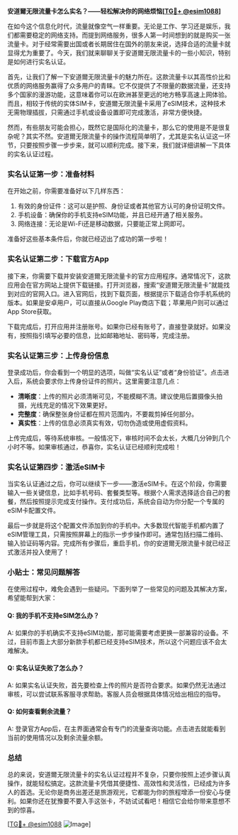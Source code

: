 **安道爾无限流量卡怎么实名？——轻松解决你的网络烦恼[[TG💪+ @esim1088](https://t.me/s/esim1088)]**

在如今这个信息化时代，流量就像空气一样重要。无论是工作、学习还是娱乐，我们都需要稳定的网络支持。而提到网络服务，很多人第一时间想到的就是购买一张流量卡。对于经常需要出国或者长期居住在国外的朋友来说，选择合适的流量卡就显得尤为重要了。今天，我们就来聊聊关于安道爾无限流量卡的一些小知识，特别是如何进行实名认证。

首先，让我们了解一下安道爾无限流量卡的魅力所在。这款流量卡以其高性价比和优质的网络服务赢得了众多用户的青睐。它不仅提供了不限量的数据流量，还支持多个国家的漫游功能，这意味着你可以在欧洲甚至更远的地方畅享高速上网体验。而且，相较于传统的实体SIM卡，安道爾无限流量卡采用了eSIM技术，这种技术无需物理插拔，只需通过手机或设备设置即可完成激活，非常方便快捷。

然而，有些朋友可能会担心，既然它是国际化的流量卡，那么它的使用是不是很复杂呢？其实不然。安道爾无限流量卡的操作流程简单明了，尤其是实名认证这一环节，只要按照步骤一步步来，就可以顺利完成。接下来，我们就详细讲解一下具体的实名认证过程。

### 实名认证第一步：准备材料

在开始之前，你需要准备好以下几样东西：
1. 有效的身份证件：这可以是护照、身份证或者其他官方认可的身份证明文件。
2. 手机设备：确保你的手机支持eSIM功能，并且已经开通了相关服务。
3. 网络连接：无论是Wi-Fi还是移动数据，只要能正常上网即可。

准备好这些基本条件后，你就已经迈出了成功的第一步啦！

### 实名认证第二步：下载官方App

接下来，你需要下载并安装安道爾无限流量卡的官方应用程序。通常情况下，这款应用会在官方网站上提供下载链接。打开浏览器，搜索“安道爾无限流量卡”就能找到对应的官网入口。进入官网后，找到下载页面，根据提示下载适合你手机系统的版本。如果是安卓用户，可以直接从Google Play商店下载；苹果用户则可以通过App Store获取。

下载完成后，打开应用并注册账号。如果你已经有账号了，直接登录就好。如果没有，按照指引填写必要的信息，比如邮箱地址、密码等，完成注册。

### 实名认证第三步：上传身份信息

登录成功后，你会看到一个明显的选项，叫做“实名认证”或者“身份验证”。点击进入后，系统会要求你上传身份证件的照片。这里需要注意几点：

- **清晰度**：上传的照片必须清晰可见，不能模糊不清。建议使用后置摄像头拍摄，光线充足的情况下效果更好。
- **完整度**：确保整张身份证都在照片范围内，不要裁剪掉任何部分。
- **真实性**：上传的信息必须真实有效，切勿伪造或使用虚假资料。

上传完成后，等待系统审核。一般情况下，审核时间不会太长，大概几分钟到几个小时不等。如果审核通过，恭喜你，实名认证已经顺利完成啦！

### 实名认证第四步：激活eSIM卡

当实名认证通过之后，你可以继续下一步——激活eSIM卡。在这个阶段，你需要输入一些关键信息，比如手机号码、套餐类型等。根据个人需求选择适合自己的套餐，然后按照提示完成支付操作。支付成功后，系统会自动为你分配一个专属的eSIM卡配置文件。

最后一步就是将这个配置文件添加到你的手机中。大多数现代智能手机都内置了eSIM管理工具，只需按照屏幕上的指示一步步操作即可。通常包括扫描二维码、输入验证码等内容。完成所有步骤后，重启手机，你的安道爾无限流量卡就已经正式激活并投入使用了！

### 小贴士：常见问题解答

在使用过程中，难免会遇到一些疑问。下面列举了一些常见的问题及其解决方案，希望能帮到大家：

#### Q: 我的手机不支持eSIM怎么办？
A: 如果你的手机确实不支持eSIM功能，那可能需要考虑更换一部兼容的设备。不过，目前市面上大部分新款手机都已经支持eSIM技术，所以这个问题应该不会太难解决。

#### Q: 实名认证失败了怎么办？
A: 如果实名认证失败，首先要检查上传的照片是否符合要求。如果仍然无法通过审核，可以尝试联系客服寻求帮助。客服人员会根据具体情况给出相应的指导。

#### Q: 如何查看剩余流量？
A: 登录官方App后，在主界面通常会有专门的流量查询功能。点击进去就能看到当前的使用情况以及剩余流量余额。

### 总结

总的来说，安道爾无限流量卡的实名认证过程并不复杂，只要你按照上述步骤认真操作，就能轻松搞定。这款流量卡凭借其便捷性、高效性和灵活性，已经成为许多人的首选。无论你是商务出差还是旅游观光，它都能为你的旅程增添一份安心与便利。如果你还在犹豫要不要入手这张卡，不妨试试看吧！相信它会给你带来意想不到的惊喜。

[[TG💪+ @esim1088](https://t.me/s/esim1088) ![Image](https://i.postimg.cc/4NQfJmqS/Snipaste-2025-05-13-00-14-12.png)]